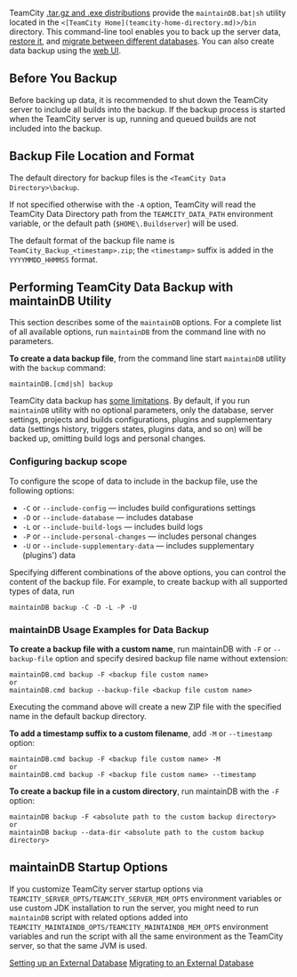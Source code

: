 [//]: # (title: Creating Backup via maintainDB command-line tool)
[//]: # (auxiliary-id: Creating Backup via maintainDB command-line tool)

TeamCity [.tar.gz and .exe distributions](installing-and-configuring-the-teamcity-server.md) provide the `maintainDB.bat|sh` utility located in the `<[TeamCity Home](teamcity-home-directory.md)>/bin` directory. This command-line tool enables you to back up the server data, [restore it](restoring-teamcity-data-from-backup.md), and [migrate between different databases](migrating-to-an-external-database.md). You can also create data backup using the [web UI](creating-backup-from-teamcity-web-ui.md).

## Before You Backup

Before backing up data, it is recommended to shut down the TeamCity server to include all builds into the backup. If the backup process is started when the TeamCity server is up, running and queued builds are not included into the backup.

## Backup File Location and Format

The default directory for backup files is the `<TeamCity Data Directory>\backup`.

<note>

If not specified otherwise with the `-A` option, TeamCity will read the TeamCity Data Directory path from the `TEAMCITY_DATA_PATH` environment variable, or the default path (`$HOME\.Buildserver`) will be used.
</note>

The default format of the backup file name is `TeamCity_Backup_<timestamp>.zip`; the `<timestamp>` suffix is added in the `YYYYMMDD_HHMMSS` format.

## Performing TeamCity Data Backup with maintainDB Utility

This section describes some of the `maintainDB` options. For a complete list of all available options, run `maintainDB` from the command line with no parameters.

__To create a data backup file__, from the command line start `maintainDB` utility with the `backup` command:

```Plain Text
maintainDB.[cmd|sh] backup
```

TeamCity data backup has [some limitations](teamcity-data-backup.md#Backing+up+Data). By default, if you run `maintainDB` utility with no optional parameters, only the database, server settings, projects and builds configurations, plugins and supplementary data (settings history, triggers states, plugins data, and so on) will be backed up, omitting build logs and personal changes.

### Configuring backup scope

To configure the scope of data to include in the backup file, use the following options:
* `-C` or `--include-config` — includes build configurations settings
* `-D` or `--include-database` — includes database
* `-L` or `--include-build-logs` — includes build logs
* `-P` or `--include-personal-changes` — includes personal changes
* `-U` or `--include-supplementary-data` — includes supplementary (plugins') data

Specifying different combinations of the above options, you can control the content of the backup file. For example, to create backup with all supported types of data, run

```Plain Text
maintainDB backup -C -D -L -P -U
```

[//]: # (Internal note. Do not delete. "Creating Backup via maintainDB command-line toold102e196.txt")    

### maintainDB Usage Examples for Data Backup

__To create a backup file with a custom name__, run maintainDB with `-F` or `--backup-file` option and specify desired backup file name without extension:

```Plain Text
maintainDB.cmd backup -F <backup file custom name>
or
maintainDB.cmd backup --backup-file <backup file custom name>

```

Executing the command above will create a new ZIP file with the specified name in the default backup directory.

__To add a timestamp suffix to a custom filename__, add `-M` or `--timestamp` option:

```Plain Text
maintainDB.cmd backup -F <backup file custom name> -M
or
maintainDB.cmd backup -F <backup file custom name> --timestamp

```

__To create a backup file in a custom directory__, run maintainDB with the `-F` option:

```Plain Text
maintainDB backup -F <absolute path to the custom backup directory>
or
maintainDB backup --data-dir <absolute path to the custom backup directory>
```

## maintainDB Startup Options

If you customize TeamCity server startup options via `TEAMCITY_SERVER_OPTS/TEAMCITY_SERVER_MEM_OPTS` environment variables or use custom JDK installation to run the server, you might need to run `maintainDB` script with related options added into `TEAMCITY_MAINTAINDB_OPTS/TEAMCITY_MAINTAINDB_MEM_OPTS` environment variables and run the script with all the same environment as the TeamCity server, so that the same JVM is used.
 
 <seealso>
        <category ref="installation">
            <a href="setting-up-an-external-database.md">Setting up an External Database</a>
            <a href="migrating-to-an-external-database.md">Migrating to an External Database</a>
        </category>
</seealso>
